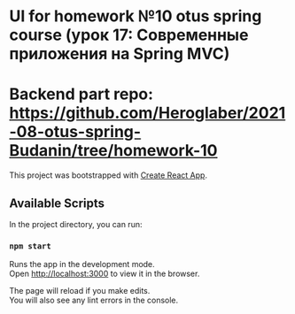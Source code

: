 # UI for homework №10 otus spring course (урок 17: Современные приложения на Spring MVC)
# Backend part repo: https://github.com/Heroglaber/2021-08-otus-spring-Budanin/tree/homework-10

This project was bootstrapped with [Create React App](https://github.com/facebook/create-react-app).

## Available Scripts

In the project directory, you can run:

### `npm start`

Runs the app in the development mode.\
Open [http://localhost:3000](http://localhost:3000) to view it in the browser.

The page will reload if you make edits.\
You will also see any lint errors in the console.